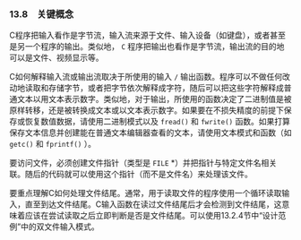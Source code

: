 ### 13.8　关键概念

C程序把输入看作是字节流，输入流来源于文件、输入设备（如键盘），或者甚至是另一个程序的输出。类似地， `C` 程序把输出也看作是字节流，输出流的目的地可以是文件、视频显示等。

C如何解释输入流或输出流取决于所使用的输入 `/` 输出函数。程序可以不做任何改动地读取和存储字节，或者把字节依次解释成字符，随后可以把这些字符解释成普通文本以用文本表示数字。类似地，对于输出，所使用的函数决定了二进制值是被原样转移，还是被转换成文本或以文本表示数字。如果要在不损失精度的前提下保存或恢复数值数据，请使用二进制模式以及 `fread()` 和 `fwrite()` 函数。如果打算保存文本信息并创建能在普通文本编辑器查看的文本，请使用文本模式和函数（如 `getc()` 和 `fprintf()` ）。

要访问文件，必须创建文件指针（类型是 `FILE`  *）并把指针与特定文件名相关联。随后的代码就可以使用这个指针（而不是文件名）来处理该文件。

要重点理解C如何处理文件结尾。通常，用于读取文件的程序使用一个循环读取输入，直至到达文件结尾。C输入函数在读过文件结尾后才会检测到文件结尾，这意味着应该在尝试读取之后立即判断是否是文件结尾。可以使用13.2.4节中“设计范例”中的双文件输入模式。

